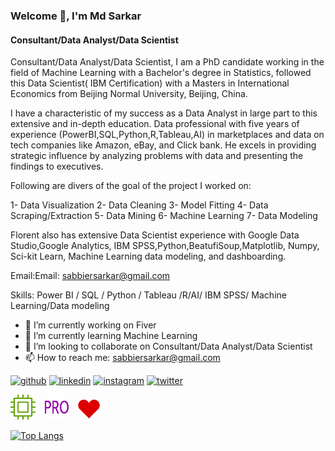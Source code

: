 ### Welcome 👋, I'm Md Sarkar
#### Consultant/Data Analyst/Data Scientist
Consultant/Data Analyst/Data Scientist, I am a PhD candidate working in the field of Machine Learning with a Bachelor's degree in Statistics, followed this Data Scientist( IBM Certification) with a Masters in International Economics from Beijing Normal University, Beijing, China. 

I have a characteristic of my success as a Data Analyst in large part to this extensive and in-depth education. Data professional with five years of experience (PowerBI,SQL,Python,R,Tableau,AI) in marketplaces and data on tech companies like Amazon, eBay, and Click bank. He excels in providing strategic influence by analyzing problems with data and presenting the findings to executives. 

Following are divers of the goal of the project I worked on:

1- Data Visualization
2- Data Cleaning
3- Model Fitting
4- Data Scraping/Extraction
5- Data Mining
6- Machine Learning
7- Data Modeling

Florent also has extensive Data Scientist experience with  Google Data Studio,Google Analytics, IBM SPSS,Python,BeatufiSoup,Matplotlib, Numpy, Sci-kit Learn, Machine Learning data modeling, and dashboarding.

Email:Email: sabbiersarkar@gmail.com

Skills: Power BI / SQL / Python / Tableau /R/AI/ IBM SPSS/ Machine Learning/Data modeling

- 🔭 I’m currently working on Fiver  
- 🌱 I’m currently learning Machine Learning 
- 👯 I’m looking to collaborate on Consultant/Data Analyst/Data Scientist 
- 📫 How to reach me: sabbiersarkar@gmail.com 


[<img src='https://cdn.jsdelivr.net/npm/simple-icons@3.0.1/icons/github.svg' alt='github' height='40'>](https://github.com/sabbiersarkar)  [<img src='https://cdn.jsdelivr.net/npm/simple-icons@3.0.1/icons/linkedin.svg' alt='linkedin' height='40'>](https://www.linkedin.com/in/https://www.linkedin.com/in/mdsarkar77//)  [<img src='https://cdn.jsdelivr.net/npm/simple-icons@3.0.1/icons/instagram.svg' alt='instagram' height='40'>](https://www.instagram.com/https://www.instagram.com/sabbier.sarkar//)  [<img src='https://cdn.jsdelivr.net/npm/simple-icons@3.0.1/icons/twitter.svg' alt='twitter' height='40'>](https://twitter.com/https://twitter.com/SabbierB)  

<a href='https://docs.github.com/en/developers'><img src='https://raw.githubusercontent.com/acervenky/animated-github-badges/master/assets/devbadge.gif' width='40' height='40'></a> <a href='https://github.com/pricing'><img src='https://raw.githubusercontent.com/acervenky/animated-github-badges/master/assets/pro.gif' width='40' height='40'></a> <a href='https://docs.github.com/en/github/supporting-the-open-source-community-with-github-sponsors'><img src='https://raw.githubusercontent.com/acervenky/animated-github-badges/master/assets/sponsorbadge.gif' width='35' height='35'></a> 

[![Top Langs](https://github-readme-stats.vercel.app/api/top-langs/?username=sabbiersarkar)](https://github.com/anuraghazra/github-readme-stats)


